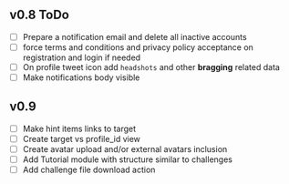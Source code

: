 ## v0.8 ToDo
* [ ] Prepare a notification email and delete all inactive accounts
* [ ] force terms and conditions and privacy policy acceptance on registration and login if needed
* [ ] On profile tweet icon add `headshots` and other __bragging__ related data
* [ ] Make notifications body visible

## v0.9
* [ ] Make hint items links to target
* [ ] Create target vs profile_id view
* [ ] Create avatar upload and/or external avatars inclusion
* [ ] Add Tutorial module with structure similar to challenges
* [ ] Add challenge file download action
